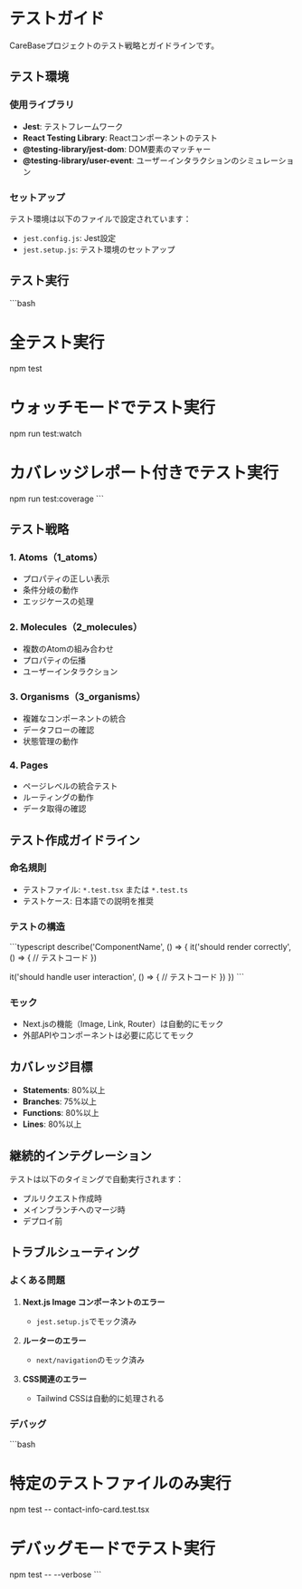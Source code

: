 # テストガイド

CareBaseプロジェクトのテスト戦略とガイドラインです。

## テスト環境

### 使用ライブラリ
- **Jest**: テストフレームワーク
- **React Testing Library**: Reactコンポーネントのテスト
- **@testing-library/jest-dom**: DOM要素のマッチャー
- **@testing-library/user-event**: ユーザーインタラクションのシミュレーション

### セットアップ
テスト環境は以下のファイルで設定されています：
- `jest.config.js`: Jest設定
- `jest.setup.js`: テスト環境のセットアップ

## テスト実行

\`\`\`bash
# 全テスト実行
npm test

# ウォッチモードでテスト実行
npm run test:watch

# カバレッジレポート付きでテスト実行
npm run test:coverage
\`\`\`

## テスト戦略

### 1. Atoms（1_atoms）
- プロパティの正しい表示
- 条件分岐の動作
- エッジケースの処理

### 2. Molecules（2_molecules）
- 複数のAtomの組み合わせ
- プロパティの伝播
- ユーザーインタラクション

### 3. Organisms（3_organisms）
- 複雑なコンポーネントの統合
- データフローの確認
- 状態管理の動作

### 4. Pages
- ページレベルの統合テスト
- ルーティングの動作
- データ取得の確認

## テスト作成ガイドライン

### 命名規則
- テストファイル: `*.test.tsx` または `*.test.ts`
- テストケース: 日本語での説明を推奨

### テストの構造
\`\`\`typescript
describe('ComponentName', () => {
  it('should render correctly', () => {
    // テストコード
  })

  it('should handle user interaction', () => {
    // テストコード
  })
})
\`\`\`

### モック
- Next.jsの機能（Image, Link, Router）は自動的にモック
- 外部APIやコンポーネントは必要に応じてモック

## カバレッジ目標

- **Statements**: 80%以上
- **Branches**: 75%以上
- **Functions**: 80%以上
- **Lines**: 80%以上

## 継続的インテグレーション

テストは以下のタイミングで自動実行されます：
- プルリクエスト作成時
- メインブランチへのマージ時
- デプロイ前

## トラブルシューティング

### よくある問題

1. **Next.js Image コンポーネントのエラー**
   - `jest.setup.js`でモック済み

2. **ルーターのエラー**
   - `next/navigation`のモック済み

3. **CSS関連のエラー**
   - Tailwind CSSは自動的に処理される

### デバッグ

\`\`\`bash
# 特定のテストファイルのみ実行
npm test -- contact-info-card.test.tsx

# デバッグモードでテスト実行
npm test -- --verbose
\`\`\`
